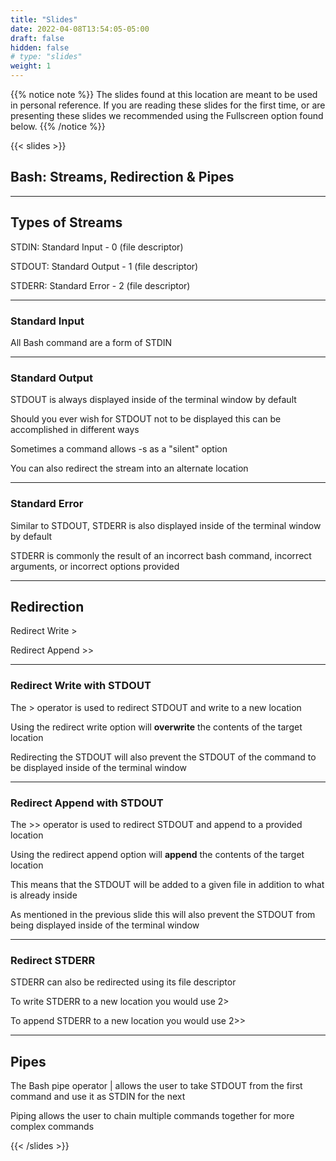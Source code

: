 ```yaml
---
title: "Slides"
date: 2022-04-08T13:54:05-05:00
draft: false
hidden: false
# type: "slides"
weight: 1
---
```


{{% notice note %}}
The slides found at this location are meant to be used in personal reference. If you are reading these slides for the first time, or are presenting these slides we recommended using the Fullscreen option found below.
{{% /notice %}}

{{< slides >}}

## Bash: Streams, Redirection & Pipes

---

## Types of Streams

STDIN: Standard Input - 0 (file descriptor)

STDOUT: Standard Output - 1 (file descriptor)

STDERR: Standard Error - 2 (file descriptor)
___

### Standard Input

All Bash command are a form of STDIN
___

### Standard Output

STDOUT is always displayed inside of the terminal window by default

Should you ever wish for STDOUT not to be displayed this can be accomplished in different ways

Sometimes a command allows -s as a "silent" option

You can also redirect the stream into an alternate location
___

### Standard Error

Similar to STDOUT, STDERR is also displayed inside of the terminal window by default

STDERR is commonly the result of an incorrect bash command, incorrect arguments, or incorrect options provided

---

## Redirection

Redirect Write >

Redirect Append >>

___

### Redirect Write with STDOUT

The > operator is used to redirect STDOUT and write to a new location

Using the redirect write option will **overwrite** the contents of the target location

Redirecting the STDOUT will also prevent the STDOUT of the command to be displayed inside of the terminal window
___

### Redirect Append with STDOUT

The >> operator is used to redirect STDOUT and append to a provided location

Using the redirect append option will **append** the contents of the target location

This means that the STDOUT will be added to a given file in addition to what is already inside

As mentioned in the previous slide this will also prevent the STDOUT from being displayed inside of the terminal window
___

### Redirect STDERR

STDERR can also be redirected using its file descriptor

To write STDERR to a new location you would use 2>

To append STDERR to a new location you would use 2>>

---

## Pipes

The Bash pipe operator | allows the user to take STDOUT from the first command and use it as STDIN for the next

Piping allows the user to chain multiple commands together for more complex commands

{{< /slides >}}